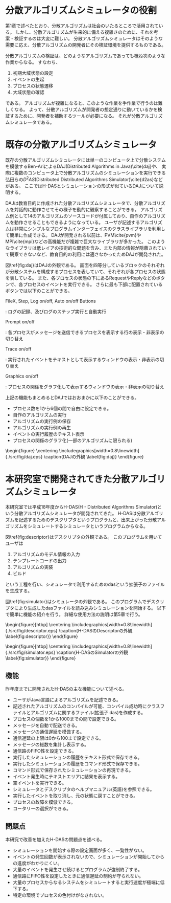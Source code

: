 # 分散アルゴリズムシミュレータの役割

第1章で述べたとおり、分散アルゴリズムは社会のいたるところで活用されている。
しかし、分散アルゴリズムが生来的に備える複雑さのために、それを考案・検証するのは大変に難しい。
分散アルゴリズムシミュレータはそのような需要に応え、分散アルゴリズムの開発者にその検証環境を提供するものである。

分散アルゴリズムの検証は、どのようなアルゴリズムであっても概ね次のような作業からなる。
すなわち、

1. 初期大域状態の設定
2. イベントの生起
3. プロセスの状態遷移
4. 大域状態の確認 <!-- 改段落されないようにしたい -->

である。
アルゴリズムが複雑になると、このような作業を手作業で行うのは難しくなる。
よって、分散アルゴリズムが開発者の想定通りに動いているかを検証するために、開発者を補助するツールが必要になる。
それが分散アルゴリズムシミュレータである。

# 既存の分散アルゴリズムシミュレータ

既存の分散アルゴリズムシミュレータには単一のコンピュータ上で分散システムを模倣するBen-AriによるDAJ(Distributed Algorithms in Java)\cite{daj}や、
実際に複数のコンピュータ上で分散アルゴリズムのシミュレーションを実行できる弘田らの$D^2AS$(Distributed Distributed Algorithms Simulator)\cite{d2as}などがある。
ここではH-DASとシミュレーションの形式が似ているDAJについて説明する。

DAJは教育目的に作成された分散アルゴリズムシミュレータで、分散アルゴリズムを対話的に動作させてその様子を動的に観察することができる。
アルゴリズム例として14のアルゴリズムのソースコードが付属しており、自作のアルゴリズムを動作させることもできるようになっている。
ユーザが記述するアルゴリズムは非常にシンプルなプログラムインターフェイスのクラスライブラリを利用して簡単に作成できる。
DAJが開発される以前は、PVM\cite{pvm}やMPI\cite{mpi}などの高機能だが複雑で巨大なライブラリが多かった。
このようなライブラリは低レイアの技術的な問題を含み、また内部の情報が隠蔽されていて観察できないなど、教育目的の利用には適さなかったためDAJが開発された。

図\ref{fig:daj}はDAJの外観である。
画面を四等分しているブロックのそれぞれが分散システムを構成するプロセスを表していて、それぞれが各プロセスの状態を表している。
また、各プロセスの状態の下にあるRequestやReplyなどのボタンで、各プロセスのイベントを実行できる。
さらに最も下部に配置されているボタンでは以下のことができる。

FileX, Step, Log on/off, Auto on/off Buttons

: ログの記録、及びログのステップ実行と自動実行

Prompt on/off

: 各プロセスがメッセージを送信できるプロセスを表示する行の表示・非表示の切り替え

Trace on/off

: 実行されたイベントをテキストとして表示するウィンドウの表示・非表示の切り替え

Graphics on/off

: プロセスの関係をグラフ化して表示するウィンドウの表示・非表示の切り替え

上記の機能もまとめるとDAJではおおまかに以下のことができる。

- プロセス数を1から6個の間で自由に設定できる。
- 自作のアルゴリズムの実行
- アルゴリズムの実行例の保存
- アルゴリズムの実行例の再生
- イベントの実行履歴のテキスト表示
- プロセスの関係のグラフ化(一部のアルゴリズムに限られる)

\begin{figure}
	\centering
	\includegraphics[width=0.8\linewidth]{./src/fig/daj.eps}
	\caption{DAJの外観 \label{fig:daj}}
\end{figure}

# 本研究室で開発されてきた分散アルゴリズムシミュレータ

本研究室では平成18年度からH-DAS(H - Distributed Algorithms Simulator)という分散アルゴリズムシミュレータが開発されてきた。
H-DASは分散アルゴリズムを記述するためのデスクリプタというプログラムと、出来上がった分散アルゴリズムをシミュレートするシミュレータというプログラムからなる。

図\ref{fig:descriptor}はデスクリプタの外観である。
このプログラムを用いてユーザは

1. アルゴリズムのモデル情報の入力
2. テンプレートコードの出力
3. アルゴリズムの実装
4. ビルド <!-- 改段落されないようにしたい -->

という工程を行い、シミュレータで利用するためのdasという拡張子のファイルを生成する。

図\ref{fig:simulator}はシミュレータの外観である。
このプログラムでデスクリプタにより生成したdasファイルを読み込みシミュレーションを開始する。
以下で簡単に機能の紹介を行う。
詳細な使用方法の説明は第5章で行う。

\begin{figure}[htbp]
	\centering
	\includegraphics[width=0.8\linewidth]{./src/fig/descriptor.eps}
	\caption{H-DASのDescriptorの外観 \label{fig:descriptor}}
\end{figure}

\begin{figure}[htbp]
	\centering
	\includegraphics[width=0.8\linewidth]{./src/fig/simulator.eps}
	\caption{H-DASのSimulatorの外観 \label{fig:simulator}}
\end{figure}

## 機能

昨年度までに開発されたH-DASの主な機能について述べる。

- ユーザがJava言語によるアルゴリズムを記述できる。
- 記述されたアルゴリズムのコンパイルが可能、コンパイル成功時にクラスファイルとアルゴリズムに関するファイル(拡張子 das)を作成する。
- プロセスの個数を1から1000までの間で設定できる。
- メッセージを自動で配送できる。
- メッセージの通信遅延を模倣する。
- 通信遅延の上限は0から100まで設定できる。
- メッセージの総数を集計し表示する。
- 通信路のFIFO性を設定できる。
- 実行したシミュレーションの履歴をテキスト形式で保存できる。
- 実行したシミュレーションの履歴をコマンド形式で保存できる。
- コマンド形式で保存されたシミュレーションの再現できる。
- イベント発生時にテキストエリアに結果を表示する。
- 空イベントを実行できる。
- シミュレータとデスクリプタのヘルプマニュアル(英語)を参照できる。
- 実行したイベントを取り消し、元の状態に戻すことができる。
- プロセスの故障を模倣できる。
- コータリーの選択ができる。

## 問題点

本研究で改善を加えたH-DASの問題点を述べる。

- シミュレーションを開始する際の設定画面が多く、一覧性がない。
- イベントの発生回数が表示されないので、シミュレーションが開始してからの進度がわかりにくい。
- 大量のイベントを発生させ続けるとプログラムが強制終了する。
- 通信路にFIFO性を設定したときに通信遅延の制約が守られない。
- 大量のプロセスからなるシステムをシミュレートすると実行速度が極端に低下する。
- 特定の環境でプロセスの色付けがなされない。
